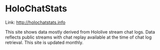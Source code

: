 # HoloChatStats

Link: http://holochatstats.info

This site shows data mostly derived from Hololive stream chat logs. Data reflects public streams with chat replay available at the time of chat log retrieval. This site is updated monthly.
